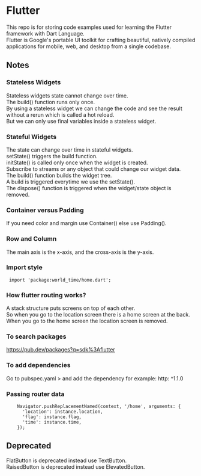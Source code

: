 # Flutter
This repo is for storing code examples used for learning the Flutter framework with Dart Language.  
Flutter is Google's portable UI toolkit for crafting beautiful, natively compiled applications for mobile, web, and desktop from a single codebase.  

## Notes  

### Stateless Widgets
Stateless widgets state cannot change over time.   
The build() function runs only once.   
By using a stateless widget we can change the code and see the result without a rerun which is called a hot reload.   
But we can only use final variables inside a stateless widget.   

### Stateful Widgets
The state can change over time in stateful widgets.  
setState() triggers the build function.  
initState() is called only once when the widget is created.  
Subscribe to streams or any object that could change our widget data.  
The build() function builds the widget tree.  
A build is triggered everytime we use the setState().  
The dispose() function is triggered when the widget/state object is removed.  

### Container versus Padding  
If you need color and margin use Container() else use Padding().  

### Row and Column  
The main axis is the x-axis, and the cross-axis is the y-axis.  

### Import style  
``` import 'package:world_time/home.dart';```

### How flutter routing works?  
A stack structure puts screens on top of each other.  
So when you go to the location screen there is a home screen at the back.  
When you go to the home screen the location screen is removed.  

### To search packages
https://pub.dev/packages?q=sdk%3Aflutter

### To add dependencies
Go to pubspec.yaml > and add the dependency for example:
http: ^1.1.0

### Passing router data
```
    Navigator.pushReplacementNamed(context, '/home', arguments: {
      'location': instance.location,
      'flag': instance.flag,
      'time': instance.time,
    });
```

## Deprecated  
FlatButton is deprecated instead use TextButton.  
RaisedButton is deprecated instead use ElevatedButton.  
